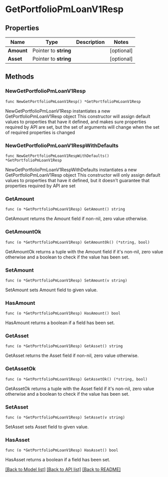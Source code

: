 # GetPortfolioPmLoanV1Resp

## Properties

Name | Type | Description | Notes
------------ | ------------- | ------------- | -------------
**Amount** | Pointer to **string** |  | [optional] 
**Asset** | Pointer to **string** |  | [optional] 

## Methods

### NewGetPortfolioPmLoanV1Resp

`func NewGetPortfolioPmLoanV1Resp() *GetPortfolioPmLoanV1Resp`

NewGetPortfolioPmLoanV1Resp instantiates a new GetPortfolioPmLoanV1Resp object
This constructor will assign default values to properties that have it defined,
and makes sure properties required by API are set, but the set of arguments
will change when the set of required properties is changed

### NewGetPortfolioPmLoanV1RespWithDefaults

`func NewGetPortfolioPmLoanV1RespWithDefaults() *GetPortfolioPmLoanV1Resp`

NewGetPortfolioPmLoanV1RespWithDefaults instantiates a new GetPortfolioPmLoanV1Resp object
This constructor will only assign default values to properties that have it defined,
but it doesn't guarantee that properties required by API are set

### GetAmount

`func (o *GetPortfolioPmLoanV1Resp) GetAmount() string`

GetAmount returns the Amount field if non-nil, zero value otherwise.

### GetAmountOk

`func (o *GetPortfolioPmLoanV1Resp) GetAmountOk() (*string, bool)`

GetAmountOk returns a tuple with the Amount field if it's non-nil, zero value otherwise
and a boolean to check if the value has been set.

### SetAmount

`func (o *GetPortfolioPmLoanV1Resp) SetAmount(v string)`

SetAmount sets Amount field to given value.

### HasAmount

`func (o *GetPortfolioPmLoanV1Resp) HasAmount() bool`

HasAmount returns a boolean if a field has been set.

### GetAsset

`func (o *GetPortfolioPmLoanV1Resp) GetAsset() string`

GetAsset returns the Asset field if non-nil, zero value otherwise.

### GetAssetOk

`func (o *GetPortfolioPmLoanV1Resp) GetAssetOk() (*string, bool)`

GetAssetOk returns a tuple with the Asset field if it's non-nil, zero value otherwise
and a boolean to check if the value has been set.

### SetAsset

`func (o *GetPortfolioPmLoanV1Resp) SetAsset(v string)`

SetAsset sets Asset field to given value.

### HasAsset

`func (o *GetPortfolioPmLoanV1Resp) HasAsset() bool`

HasAsset returns a boolean if a field has been set.


[[Back to Model list]](../README.md#documentation-for-models) [[Back to API list]](../README.md#documentation-for-api-endpoints) [[Back to README]](../README.md)


